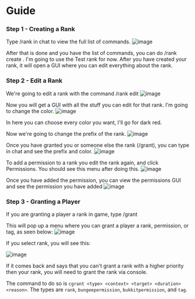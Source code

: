 # Guide

### Step 1 - Creating a Rank

Type /rank in chat to view the full list of commands. 
![image](https://github.com/Plasma-Development-Services/Helium-Docs/assets/97298369/22b80019-6a0e-4a08-a46f-5e44712725a4)

After that is done and you have the list of commands, you can do /rank create . I'm going to use the Test rank for now. After you have created your rank, it will open a GUI where you can edit everything about the rank.

### Step 2 - Edit a Rank

We're going to edit a rank with the command /rank edit 
![image](https://github.com/Plasma-Development-Services/Helium-Docs/assets/97298369/739eaac6-6a56-499b-8a2c-e3dacb28b6ab)

Now you will get a GUI with all the stuff you can edit for that rank. I'm going to change the color. 
![image](https://github.com/Plasma-Development-Services/Helium-Docs/assets/97298369/b86bac05-4b52-4090-b7f6-19245d9a9a4c)

In here you can choose every color you want, I'll go for dark red.

Now we're going to change the prefix of the rank. 
![image](https://github.com/Plasma-Development-Services/Helium-Docs/assets/97298369/fb5f27b9-4584-411f-ad24-4329d0f6c44f)

Once you have granted you or someone else the rank (/grant), you can type in chat and see the prefix and color. 
![image](https://github.com/Plasma-Development-Services/Helium-Docs/assets/97298369/a7c841e7-2142-4016-a503-f70de256614b)

To add a permission to a rank you edit the rank again, and click Permissions. You should see this menu after doing this. 
![image](https://github.com/Plasma-Development-Services/Helium-Docs/assets/97298369/2ffdf4db-734a-4799-afb5-ae599868ff7a)

Once you have added the permission, you can view the permissions GUI and see the permission you have added 
![image](https://github.com/Plasma-Development-Services/Helium-Docs/assets/97298369/0b97cbfc-2335-4481-a1f5-e30edd2d46bb)

### Step 3 - Granting a Player

If you are granting a player a rank in game, type /grant

This will pop up a menu where you can grant a player a rank, permission, or tag, as seen below: 
![image](https://github.com/Plasma-Services/Helium-Docs/assets/97298369/e2fddf33-0c74-4df7-a0ee-ac45ce7573c1)

If you select rank, you will see this:

![image](https://github.com/Plasma-Services/Helium-Docs/assets/97298369/5f14cb3a-52ed-4ff9-9183-2138e1e2df9d)

If it comes back and says that you can't grant a rank with a higher priority then your rank, you will need to grant the rank via console.

The command to do so is `cgrant <type> <context> <target> <duration> <reason>`. The types are `rank`, `bungeepermission`, `bukkitpermission`, and `tag`.

